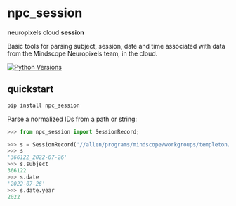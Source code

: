 # npc_session

**n**euro**p**ixels **c**loud **session**

Basic tools for parsing subject, session, date and time associated with data from the
Mindscope Neuropixels team, in the cloud.

[![Python
Versions](https://img.shields.io/pypi/pyversions/npc_session.svg)](https://pypi.python.org/pypi/npc-session/)
## quickstart

```bash
pip install npc_session
```

Parse a normalized IDs from a path or string:
```python
>>> from npc_session import SessionRecord;

>>> s = SessionRecord('//allen/programs/mindscope/workgroups/templeton/TTOC/2022-07-26_14-09-36_366122')
>>> s
'366122_2022-07-26'
>>> s.subject
366122
>>> s.date
'2022-07-26'
>>> s.date.year
2022

```
